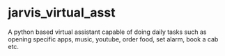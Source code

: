 # jarvis_virtual_asst
A python based virtual assistant capable of doing daily tasks such as opening specific apps, music, youtube, order food, set alarm, book a cab etc.
